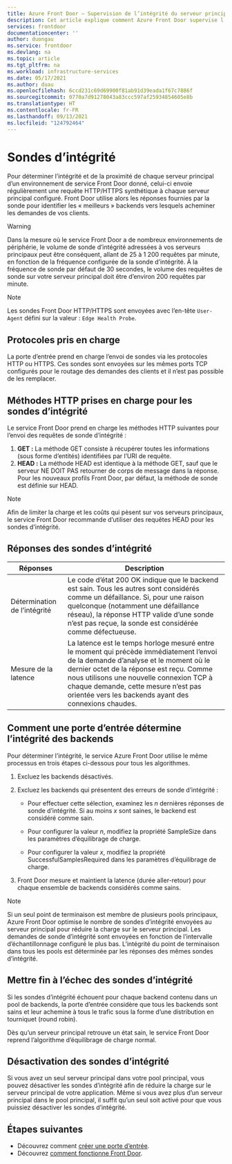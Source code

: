 ```yaml
---
title: Azure Front Door – Supervision de l’intégrité du serveur principal | Microsoft Docs
description: Cet article explique comment Azure Front Door supervise l’intégrité de vos serveurs principaux
services: frontdoor
documentationcenter: ''
author: duongau
ms.service: frontdoor
ms.devlang: na
ms.topic: article
ms.tgt_pltfrm: na
ms.workload: infrastructure-services
ms.date: 05/17/2021
ms.author: duau
ms.openlocfilehash: 6ccd231c69d69900f81ab91d39eada1f67c7886f
ms.sourcegitcommit: 0770a7d91278043a83ccc597af25934854605e8b
ms.translationtype: HT
ms.contentlocale: fr-FR
ms.lasthandoff: 09/13/2021
ms.locfileid: "124792464"
---
```

# <a name="health-probes"></a>Sondes d’intégrité

Pour déterminer l’intégrité et de la proximité de chaque serveur principal d’un environnement de service Front Door donné, celui-ci envoie régulièrement une requête HTTP/HTTPS synthétique à chaque serveur principal configuré. Front Door utilise alors les réponses fournies par la sonde pour identifier les « meilleurs » backends vers lesquels acheminer les demandes de vos clients. 

> [!WARNING]
> Dans la mesure où le service Front Door a de nombreux environnements de périphérie, le volume de sonde d’intégrité adressées à vos serveurs principaux peut être conséquent, allant de 25 à 1 200 requêtes par minute, en fonction de la fréquence configurée de la sonde d’intégrité. À la fréquence de sonde par défaut de 30 secondes, le volume des requêtes de sonde sur votre serveur principal doit être d’environ 200 requêtes par minute.

> [!NOTE]
> Les sondes Front Door HTTP/HTTPS sont envoyées avec l’en-tête `User-Agent` défini sur la valeur : `Edge Health Probe`. 

## <a name="supported-protocols"></a>Protocoles pris en charge

La porte d’entrée prend en charge l’envoi de sondes via les protocoles HTTP ou HTTPS. Ces sondes sont envoyées sur les mêmes ports TCP configurés pour le routage des demandes des clients et il n’est pas possible de les remplacer.

## <a name="supported-http-methods-for-health-probes"></a>Méthodes HTTP prises en charge pour les sondes d’intégrité

Le service Front Door prend en charge les méthodes HTTP suivantes pour l’envoi des requêtes de sonde d’intégrité :

1. **GET :** La méthode GET consiste à récupérer toutes les informations (sous forme d’entités) identifiées par l’URI de requête.
2. **HEAD :** La méthode HEAD est identique à la méthode GET, sauf que le serveur NE DOIT PAS retourner de corps de message dans la réponse. Pour les nouveaux profils Front Door, par défaut, la méthode de sonde est définie sur HEAD.

> [!NOTE]
> Afin de limiter la charge et les coûts qui pèsent sur vos serveurs principaux, le service Front Door recommande d’utiliser des requêtes HEAD pour les sondes d’intégrité.

## <a name="health-probe-responses"></a>Réponses des sondes d’intégrité

| Réponses  | Description | 
| ------------- | ------------- |
| Détermination de l’intégrité  | Le code d’état 200 OK indique que le backend est sain. Tous les autres sont considérés comme un défaillance. Si, pour une raison quelconque (notamment une défaillance réseau), la réponse HTTP valide d’une sonde n’est pas reçue, la sonde est considérée comme défectueuse.|
| Mesure de la latence  | La latence est le temps horloge mesuré entre le moment qui précède immédiatement l’envoi de la demande d’analyse et le moment où le dernier octet de la réponse est reçu. Comme nous utilisons une nouvelle connexion TCP à chaque demande, cette mesure n’est pas orientée vers les backends ayant des connexions chaudes.  |

## <a name="how-front-door-determines-backend-health"></a>Comment une porte d’entrée détermine l’intégrité des backends

Pour déterminer l’intégrité, le service Azure Front Door utilise le même processus en trois étapes ci-dessous pour tous les algorithmes.

1. Excluez les backends désactivés.

2. Excluez les backends qui présentent des erreurs de sonde d’intégrité :
    * Pour effectuer cette sélection, examinez les _n_ dernières réponses de sonde d’intégrité. Si au moins _x_ sont saines, le backend est considéré comme sain.

    * Pour configurer la valeur _n_, modifiez la propriété SampleSize dans les paramètres d’équilibrage de charge.

    * Pour configurer la valeur _x_, modifiez la propriété SuccessfulSamplesRequired dans les paramètres d’équilibrage de charge.

3. Front Door mesure et maintient la latence (durée aller-retour) pour chaque ensemble de backends considérés comme sains.

> [!NOTE]
> Si un seul point de terminaison est membre de plusieurs pools principaux, Azure Front Door optimise le nombre de sondes d’intégrité envoyées au serveur principal pour réduire la charge sur le serveur principal. Les demandes de sonde d’intégrité sont envoyées en fonction de l’intervalle d’échantillonnage configuré le plus bas. L’intégrité du point de terminaison dans tous les pools est déterminée par les réponses des mêmes sondes d’intégrité.

## <a name="complete-health-probe-failure"></a>Mettre fin à l’échec des sondes d’intégrité

Si les sondes d’intégrité échouent pour chaque backend contenu dans un pool de backends, la porte d’entrée considère que tous les backends sont sains et leur achemine à tous le trafic sous la forme d’une distribution en tourniquet (round robin).

Dès qu’un serveur principal retrouve un état sain, le service Front Door reprend l’algorithme d’équilibrage de charge normal.

## <a name="disabling-health-probes"></a>Désactivation des sondes d’intégrité

Si vous avez un seul serveur principal dans votre pool principal, vous pouvez désactiver les sondes d’intégrité afin de réduire la charge sur le serveur principal de votre application. Même si vous avez plus d’un serveur principal dans le pool principal, il suffit qu’un seul soit activé pour que vous puissiez désactiver les sondes d’intégrité.

## <a name="next-steps"></a>Étapes suivantes

- Découvrez comment [créer une porte d’entrée](quickstart-create-front-door.md).
- Découvrez [comment fonctionne Front Door](front-door-routing-architecture.md).

